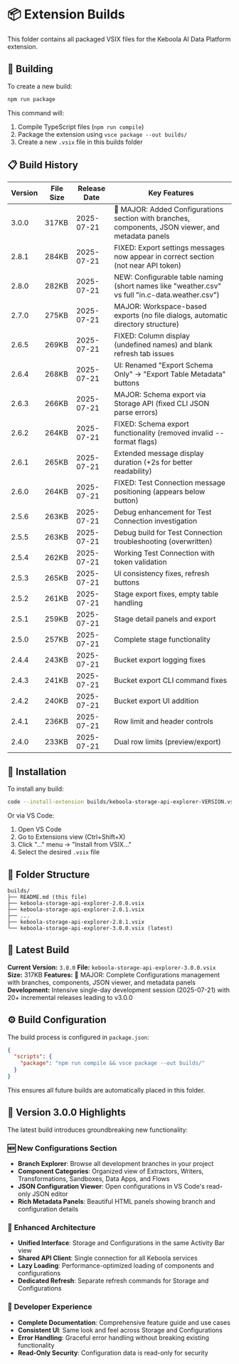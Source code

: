 # 📦 Extension Builds

This folder contains all packaged VSIX files for the Keboola AI Data Platform extension.

## 🚀 Building

To create a new build:

```bash
npm run package
```

This command will:
1. Compile TypeScript files (`npm run compile`)
2. Package the extension using `vsce package --out builds/`
3. Create a new `.vsix` file in this builds folder

## 📋 Build History

| Version | File Size | Release Date | Key Features |
|---------|-----------|--------------|-------------|
| 3.0.0   | 317KB     | 2025-07-21   | 🎉 MAJOR: Added Configurations section with branches, components, JSON viewer, and metadata panels |
| 2.8.1   | 284KB     | 2025-07-21   | FIXED: Export settings messages now appear in correct section (not near API token) |
| 2.8.0   | 282KB     | 2025-07-21   | NEW: Configurable table naming (short names like "weather.csv" vs full "in.c-data.weather.csv") |
| 2.7.0   | 275KB     | 2025-07-21   | MAJOR: Workspace-based exports (no file dialogs, automatic directory structure) |
| 2.6.5   | 269KB     | 2025-07-21   | FIXED: Column display (undefined names) and blank refresh tab issues |
| 2.6.4   | 268KB     | 2025-07-21   | UI: Renamed "Export Schema Only" → "Export Table Metadata" buttons |
| 2.6.3   | 266KB     | 2025-07-21   | MAJOR: Schema export via Storage API (fixed CLI JSON parse errors) |
| 2.6.2   | 264KB     | 2025-07-21   | FIXED: Schema export functionality (removed invalid --format flags) |
| 2.6.1   | 265KB     | 2025-07-21   | Extended message display duration (+2s for better readability) |
| 2.6.0   | 264KB     | 2025-07-21   | FIXED: Test Connection message positioning (appears below button) |
| 2.5.6   | 263KB     | 2025-07-21   | Debug enhancement for Test Connection investigation |
| 2.5.5   | 263KB     | 2025-07-21   | Debug build for Test Connection troubleshooting (overwritten) |
| 2.5.4   | 262KB     | 2025-07-21   | Working Test Connection with token validation |
| 2.5.3   | 265KB     | 2025-07-21   | UI consistency fixes, refresh buttons |
| 2.5.2   | 261KB     | 2025-07-21   | Stage export fixes, empty table handling |
| 2.5.1   | 259KB     | 2025-07-21   | Stage detail panels and export |
| 2.5.0   | 257KB     | 2025-07-21   | Complete stage functionality |
| 2.4.4   | 243KB     | 2025-07-21   | Bucket export logging fixes |
| 2.4.3   | 241KB     | 2025-07-21   | Bucket export CLI command fixes |
| 2.4.2   | 240KB     | 2025-07-21   | Bucket export UI addition |
| 2.4.1   | 236KB     | 2025-07-21   | Row limit and header controls |
| 2.4.0   | 233KB     | 2025-07-21   | Dual row limits (preview/export) |

## 🔧 Installation

To install any build:

```bash
code --install-extension builds/keboola-storage-api-explorer-VERSION.vsix
```

Or via VS Code:
1. Open VS Code
2. Go to Extensions view (Ctrl+Shift+X)
3. Click "..." menu → "Install from VSIX..."
4. Select the desired `.vsix` file

## 📁 Folder Structure

```
builds/
├── README.md (this file)
├── keboola-storage-api-explorer-2.0.0.vsix
├── keboola-storage-api-explorer-2.0.1.vsix
├── ...
├── keboola-storage-api-explorer-2.8.1.vsix
└── keboola-storage-api-explorer-3.0.0.vsix (latest)
```

## 🎯 Latest Build

**Current Version:** `3.0.0`
**File:** `keboola-storage-api-explorer-3.0.0.vsix`
**Size:** 317KB
**Features:** 🎉 MAJOR: Complete Configurations management with branches, components, JSON viewer, and metadata panels
**Development:** Intensive single-day development session (2025-07-21) with 20+ incremental releases leading to v3.0.0

## ⚙️ Build Configuration

The build process is configured in `package.json`:

```json
{
  "scripts": {
    "package": "npm run compile && vsce package --out builds/"
  }
}
```

This ensures all future builds are automatically placed in this folder.

## 🌟 Version 3.0.0 Highlights

The latest build introduces groundbreaking new functionality:

### 🆕 **New Configurations Section**
- **Branch Explorer**: Browse all development branches in your project
- **Component Categories**: Organized view of Extractors, Writers, Transformations, Sandboxes, Data Apps, and Flows
- **JSON Configuration Viewer**: Open configurations in VS Code's read-only JSON editor
- **Rich Metadata Panels**: Beautiful HTML panels showing branch and configuration details

### 🔧 **Enhanced Architecture**
- **Unified Interface**: Storage and Configurations in the same Activity Bar view
- **Shared API Client**: Single connection for all Keboola services
- **Lazy Loading**: Performance-optimized loading of components and configurations
- **Dedicated Refresh**: Separate refresh commands for Storage and Configurations

### 💪 **Developer Experience**
- **Complete Documentation**: Comprehensive feature guide and use cases
- **Consistent UI**: Same look and feel across Storage and Configurations
- **Error Handling**: Graceful error handling without breaking existing functionality
- **Read-Only Security**: Configuration data is read-only for security 